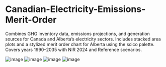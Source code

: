 # Canadian-Electricity-Emissions-Merit-Order
Combines GHG inventory data, emissions projections, and generation sources for Canada and Alberta’s electricity sectors. Includes stacked area plots and a stylized merit order chart for Alberta using the scico palette. Covers years 1990–2035 with NIR 2024 and Reference scenarios.

![image](https://github.com/user-attachments/assets/5a381f93-b46f-4b8a-8641-a29ea4e81706)
![image](https://github.com/user-attachments/assets/3c35a70d-3a0a-468e-944b-10ff4c00d173)
![image](https://github.com/user-attachments/assets/35249872-b995-49d3-957b-a5ef4c21683d)
![image](https://github.com/user-attachments/assets/91b68963-fcd0-46b7-b6ad-efe962c0486e)
